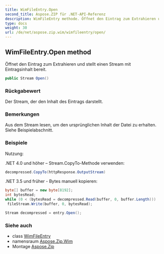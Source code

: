 ```yaml
---
title: WimFileEntry.Open
second_title: Aspose.ZIP für .NET-API-Referenz
description: WimFileEntry methode. Öffnet den Eintrag zum Extrahieren und stellt einen Stream mit Eintragsinhalt bereit.
type: docs
weight: 30
url: /de/net/aspose.zip.wim/wimfileentry/open/
---
```

## WimFileEntry.Open method

Öffnet den Eintrag zum Extrahieren und stellt einen Stream mit Eintragsinhalt bereit.

```csharp
public Stream Open()
```

### Rückgabewert

Der Stream, der den Inhalt des Eintrags darstellt.

### Bemerkungen

Aus dem Stream lesen, um den ursprünglichen Inhalt der Datei zu erhalten. Siehe Beispielabschnitt.

### Beispiele

Nutzung:

.NET 4.0 und höher – Stream.CopyTo-Methode verwenden:

```csharp
decompressed.CopyTo(httpResponse.OutputStream)
```

.NET 3.5 und früher - Bytes manuell kopieren:

```csharp
byte[] buffer = new byte[8192];
int bytesRead;
while (0 < (bytesRead = decompressed.Read(buffer, 0, buffer.Length)))
 fileStream.Write(buffer, 0, bytesRead);
```

```csharp
Stream decompressed = entry.Open();
```

### Siehe auch

* class [WimFileEntry](../)
* namensraum [Aspose.Zip.Wim](../../wimfileentry/)
* Montage [Aspose.Zip](../../../)


